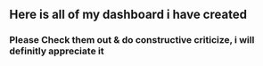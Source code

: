 <h2> Here is all of my dashboard i have created </h2>

<h3> Please Check them out & do constructive criticize, i will definitly appreciate it </h3>
